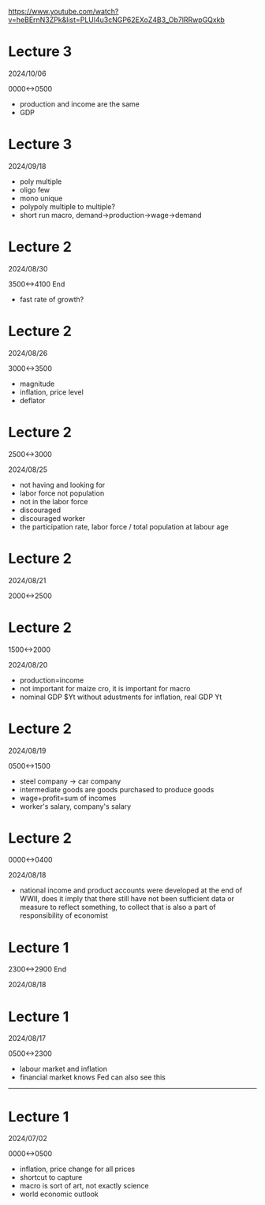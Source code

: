 https://www.youtube.com/watch?v=heBErnN3ZPk&list=PLUl4u3cNGP62EXoZ4B3_Ob7lRRwpGQxkb

# Lecture 3

2024/10/06

0000<->0500

- production and income are the same
- GDP

# Lecture 3

2024/09/18

- poly multiple
- oligo few
- mono unique
- polypoly multiple to multiple?
- short run macro, demand->production->wage->demand

# Lecture 2

2024/08/30

3500<->4100 End

- fast rate of growth?

# Lecture 2

2024/08/26

3000<->3500

- magnitude
- inflation, price level
- deflator

# Lecture 2

2500<->3000

2024/08/25

- not having and looking for
- labor force not population
- not in the labor force
- discouraged
- discouraged worker
- the participation rate, labor force / total population at labour age

# Lecture 2

2024/08/21

2000<->2500

# Lecture 2

1500<->2000

2024/08/20

- production=income
- not important for maize cro, it is important for macro
- nominal GDP $Yt without adustments for inflation, real GDP Yt


# Lecture 2

2024/08/19

0500<->1500

- steel company -> car company
- intermediate goods are goods purchased to produce goods
- wage+profit=sum of incomes
- worker's salary, company's salary

# Lecture 2

0000<->0400

2024/08/18

- national income and product accounts were developed at the end of WWII, does it imply that there still have not been sufficient data or measure to reflect something, to collect that is also a part of responsibility of economist

# Lecture 1

2300<->2900 End

2024/08/18

# Lecture 1

2024/08/17

0500<->2300

- labour market and inflation
- financial market knows Fed can also see this

---

# Lecture 1

2024/07/02

0000<->0500

- inflation, price change for all prices
- shortcut to capture
- macro is sort of art, not exactly science
- world economic outlook
